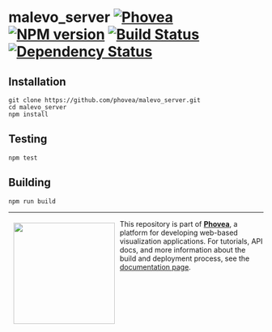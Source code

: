 malevo_server [![Phovea][phovea-image]][phovea-url] [![NPM version][npm-image]][npm-url] [![Build Status][travis-image]][travis-url] [![Dependency Status][daviddm-image]][daviddm-url]
=====================



Installation
------------

```
git clone https://github.com/phovea/malevo_server.git
cd malevo_server
npm install
```

Testing
-------

```
npm test
```

Building
--------

```
npm run build
```



***

<a href="https://caleydo.org"><img src="http://caleydo.org/assets/images/logos/caleydo.svg" align="left" width="200px" hspace="10" vspace="6"></a>
This repository is part of **[Phovea](http://phovea.caleydo.org/)**, a platform for developing web-based visualization applications. For tutorials, API docs, and more information about the build and deployment process, see the [documentation page](http://phovea.caleydo.org).


[phovea-image]: https://img.shields.io/badge/Phovea-Application-1BA64E.svg
[phovea-url]: https://phovea.caleydo.org
[npm-image]: https://badge.fury.io/js/malevo_server.svg
[npm-url]: https://npmjs.org/package/malevo_server
[travis-image]: https://travis-ci.org/phovea/malevo_server.svg?branch=master
[travis-url]: https://travis-ci.org/phovea/malevo_server
[daviddm-image]: https://david-dm.org/phovea/malevo_server/status.svg
[daviddm-url]: https://david-dm.org/phovea/malevo_server
